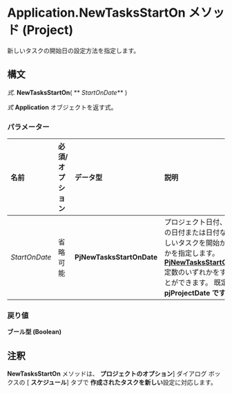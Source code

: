 
# Application.NewTasksStartOn メソッド (Project)

新しいタスクの開始日の設定方法を指定します。


## 構文

 _式_. **NewTasksStartOn**( ** _StartOnDate_** )

 _式_ **Application** オブジェクトを返す式。


### パラメーター



|**名前**|**必須/オプション**|**データ型**|**説明**|
|:-----|:-----|:-----|:-----|
| _StartOnDate_|省略可能|**PjNewTasksStartOnDate**|プロジェクト日付、現在の日付または日付なしで新しいタスクを開始かどうかを指定します。 **[PjNewTasksStartOnDate](d2f48f35-3783-168e-9d54-d7287203c1b0.md)** 定数のいずれかをすることができます。 既定では **pjProjectDate です** 。|

### 戻り値

 **ブール型 (Boolean)**


## 注釈

 **NewTasksStartOn** メソッドは、 **プロジェクトのオプション**] ダイアログ ボックスの [ **スケジュール**] タブで **作成されたタスクを新しい**設定に対応します。


